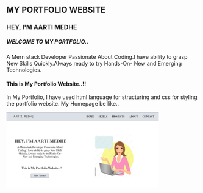 ## MY PORTFOLIO WEBSITE

### HEY, I'M AARTI MEDHE
  ##### WELCOME TO MY PORTFOLIO..
   <p>A Mern stack Developer Passionate About
    Coding.I have ability to grasp New Skills
     Quickly.Always ready to try Hands-On-
           New and Emerging Technologies.</p>

#### This is My Portfolio Website..!!
<p>In My Portfolio, I have used html language for structuring and css for styling the portfolio website. My Homepage be like..</p>

 <img src="./img/homepage.jpg " height="200" width="400" alt="this is homepage"/> 



